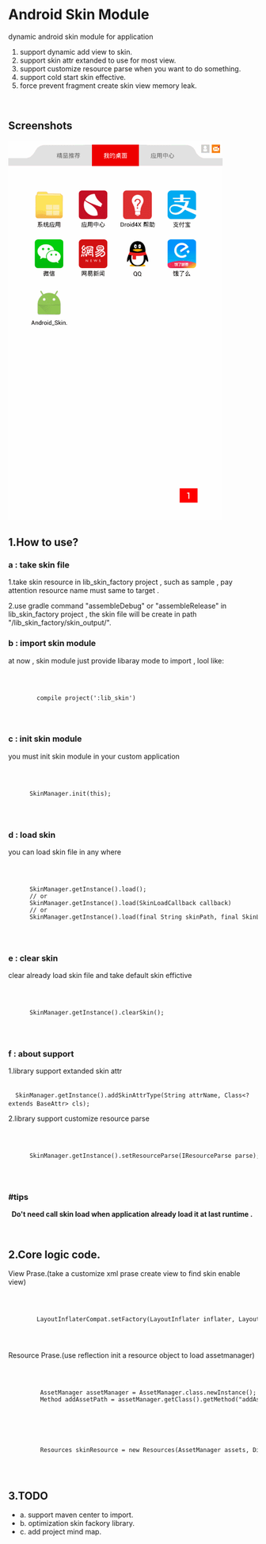 <h1>Android Skin Module</h1>
<p>dynamic android skin module for application</p>
<ol>
  <li>support dynamic add view to skin.</li>  
  <li>support skin attr extanded to use for most view.</li>
  <li>support customize resource parse when you want to do something.</li>
  <li>support cold start skin effective.</li>
  <li>force prevent fragment create skin view memory leak.</li>
</ol>
<br/>

<h2>Screenshots</h2>
<img src = "https://github.com/onlike/Android_Skin_Module/blob/master/screenshots/demonstrate.gif" title = "sample screenshots"/>
<h2>1.How to use?</h2>

<h3> a : take skin file</h3>
<p>1.take skin resource in lib_skin_factory project , such as sample , pay attention resource name must same to target .
</p>
<p>2.use gradle command "assembleDebug" or "assembleRelease" in lib_skin_factory project , the skin file will be create in path "/lib_skin_factory/skin_output/".
</p>

<h3> b : import skin module</h3>
<p>at now , skin module just provide libaray mode to import , lool like:</p>
<code>
  <pre>
        compile project(':lib_skin')
  </pre>  
</code>

<h3> c : init skin module</h3>
<p>you must init skin module in your custom application</p>
<code>
  <pre>
      SkinManager.init(this);
  </pre>  
</code>

<h3> d : load skin</h3>
<p>you can load skin file in any where </p>
<code>
  <pre>
      SkinManager.getInstance().load();
      // or
      SkinManager.getInstance().load(SkinLoadCallback callback)
      // or
      SkinManager.getInstance().load(final String skinPath, final SkinLoadCallback callback);
  </pre>
</code>

<h3> e : clear skin</h3>
<p>clear already load skin file and take default skin effictive</p>
<code>
  <pre>
      SkinManager.getInstance().clearSkin();
  </pre>
</code>

<h3> f : about support</h3>
<p>1.library support extanded skin attr</p>
<code>
  SkinManager.getInstance().addSkinAttrType(String attrName, Class&lt;? extends BaseAttr&gt; cls);
</code>
<p>2.library support customize resource parse</p>
<code>
  <pre>
      SkinManager.getInstance().setResourceParse(IResourceParse parse);
  </pre>
</code>

<h3> #tips</h3>
<p>
  <b>
    Do't need call skin load when application already load it at last runtime .
  </b>
</p>
<br/>

<h2>2.Core logic code.</h2>

<p>View Prase.(take a customize xml prase create view to find skin enable view)</p>
<code>
  <pre>
        LayoutInflaterCompat.setFactory(LayoutInflater inflater, LayoutInflaterFactory factory);
  </pre>
</code>

<p>Resource Prase.(use reflection init a resource object to load assetmanager)</p>
<code>
  <pre>
         AssetManager assetManager = AssetManager.class.newInstance();
         Method addAssetPath = assetManager.getClass().getMethod("addAssetPath", String.class);
  </pre>
</code>

<code>
  <pre>
         Resources skinResource = new Resources(AssetManager assets, DisplayMetrics metrics, Configuration config);
  </pre>
</code>

<h2>3.TODO</h2>
<ul>
  <li>a. support maven center to import.</li>
  <li>b. optimization skin fackory library.</li>
  <li>c. add project mind map.</li>
</ul>

















